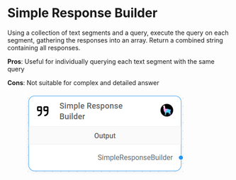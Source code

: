 # Simple Response Builder

Using a collection of text segments and a query, execute the query on each segment, gathering the responses into an array. Return a combined string containing all responses.

**Pros**: Useful for individually querying each text segment with the same query

**Cons**: Not suitable for complex and detailed answer

<figure><img src="../../../.gitbook/assets/image (8) (1) (1) (1) (1) (1) (1).png" alt=""><figcaption></figcaption></figure>
